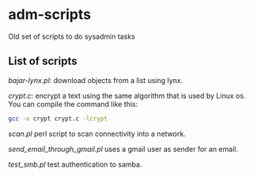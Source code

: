 # adm-scripts

Old set of scripts to do sysadmin tasks

## List of scripts

*bajar-lynx.pl*: download objects from a list using lynx.

*crypt.c*: encrypt a text using the same algorithm that is used by Linux os. You can compile the command like this:

```bash
gcc -o crypt crypt.c -lcrypt
```

*scan.pl* perl script to scan connectivity into a network.

*send_email_through_gmail.pl* uses a gmail user as sender for an email.

*test_smb.pl* test authentication to samba.
